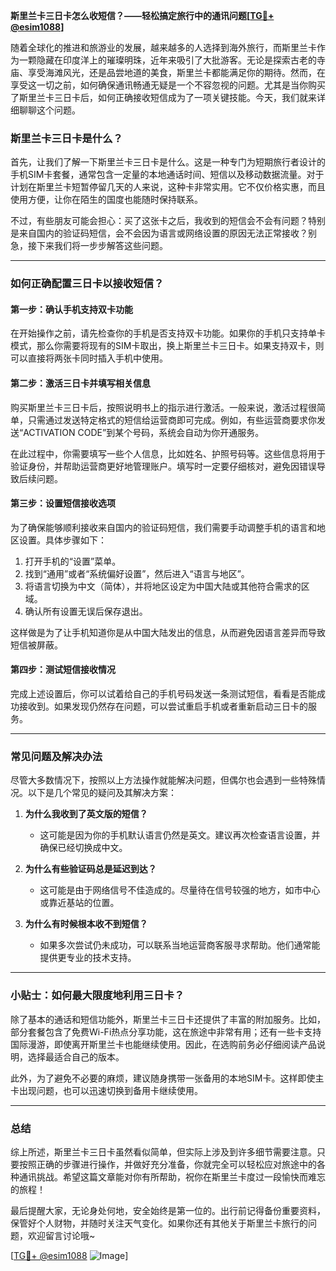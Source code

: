 **斯里兰卡三日卡怎么收短信？——轻松搞定旅行中的通讯问题[[TG💪+ @esim1088](https://t.me/s/esim1088)]**

随着全球化的推进和旅游业的发展，越来越多的人选择到海外旅行，而斯里兰卡作为一颗隐藏在印度洋上的璀璨明珠，近年来吸引了大批游客。无论是探索古老的寺庙、享受海滩风光，还是品尝地道的美食，斯里兰卡都能满足你的期待。然而，在享受这一切之前，如何确保通讯畅通无疑是一个不容忽视的问题。尤其是当你购买了斯里兰卡三日卡后，如何正确接收短信成为了一项关键技能。今天，我们就来详细聊聊这个问题。

### 斯里兰卡三日卡是什么？

首先，让我们了解一下斯里兰卡三日卡是什么。这是一种专门为短期旅行者设计的手机SIM卡套餐，通常包含一定量的本地通话时间、短信以及移动数据流量。对于计划在斯里兰卡短暂停留几天的人来说，这种卡非常实用。它不仅价格实惠，而且使用方便，让你在陌生的国度也能随时保持联系。

不过，有些朋友可能会担心：买了这张卡之后，我收到的短信会不会有问题？特别是来自国内的验证码短信，会不会因为语言或网络设置的原因无法正常接收？别急，接下来我们将一步步解答这些问题。

---

### 如何正确配置三日卡以接收短信？

#### 第一步：确认手机支持双卡功能

在开始操作之前，请先检查你的手机是否支持双卡功能。如果你的手机只支持单卡模式，那么你需要将现有的SIM卡取出，换上斯里兰卡三日卡。如果支持双卡，则可以直接将两张卡同时插入手机中使用。

#### 第二步：激活三日卡并填写相关信息

购买斯里兰卡三日卡后，按照说明书上的指示进行激活。一般来说，激活过程很简单，只需通过发送特定格式的短信给运营商即可完成。例如，有些运营商要求你发送“ACTIVATION CODE”到某个号码，系统会自动为你开通服务。

在此过程中，你需要填写一些个人信息，比如姓名、护照号码等。这些信息将用于验证身份，并帮助运营商更好地管理账户。填写时一定要仔细核对，避免因错误导致后续问题。

#### 第三步：设置短信接收选项

为了确保能够顺利接收来自国内的验证码短信，我们需要手动调整手机的语言和地区设置。具体步骤如下：

1. 打开手机的“设置”菜单。
2. 找到“通用”或者“系统偏好设置”，然后进入“语言与地区”。
3. 将语言切换为中文（简体），并将地区设定为中国大陆或其他符合需求的区域。
4. 确认所有设置无误后保存退出。

这样做是为了让手机知道你是从中国大陆发出的信息，从而避免因语言差异而导致短信被屏蔽。

#### 第四步：测试短信接收情况

完成上述设置后，你可以试着给自己的手机号码发送一条测试短信，看看是否能成功接收到。如果发现仍然存在问题，可以尝试重启手机或者重新启动三日卡的服务。

---

### 常见问题及解决办法

尽管大多数情况下，按照以上方法操作就能解决问题，但偶尔也会遇到一些特殊情况。以下是几个常见的疑问及其解决方案：

1. **为什么我收到了英文版的短信？**
   - 这可能是因为你的手机默认语言仍然是英文。建议再次检查语言设置，并确保已经切换成中文。

2. **为什么有些验证码总是延迟到达？**
   - 这可能是由于网络信号不佳造成的。尽量待在信号较强的地方，如市中心或靠近基站的位置。

3. **为什么有时候根本收不到短信？**
   - 如果多次尝试仍未成功，可以联系当地运营商客服寻求帮助。他们通常能提供更专业的技术支持。

---

### 小贴士：如何最大限度地利用三日卡？

除了基本的通话和短信功能外，斯里兰卡三日卡还提供了丰富的附加服务。比如，部分套餐包含了免费Wi-Fi热点分享功能，这在旅途中非常有用；还有一些卡支持国际漫游，即使离开斯里兰卡也能继续使用。因此，在选购前务必仔细阅读产品说明，选择最适合自己的版本。

此外，为了避免不必要的麻烦，建议随身携带一张备用的本地SIM卡。这样即使主卡出现问题，也可以迅速切换到备用卡继续使用。

---

### 总结

综上所述，斯里兰卡三日卡虽然看似简单，但实际上涉及到许多细节需要注意。只要按照正确的步骤进行操作，并做好充分准备，你就完全可以轻松应对旅途中的各种通讯挑战。希望这篇文章能对你有所帮助，祝你在斯里兰卡度过一段愉快而难忘的旅程！

最后提醒大家，无论身处何地，安全始终是第一位的。出行前记得备份重要资料，保管好个人财物，并随时关注天气变化。如果你还有其他关于斯里兰卡旅行的问题，欢迎留言讨论哦~

[[TG💪+ @esim1088](https://t.me/s/esim1088) ![Image](https://i.postimg.cc/4NQfJmqS/Snipaste-2025-05-13-00-14-12.png)]